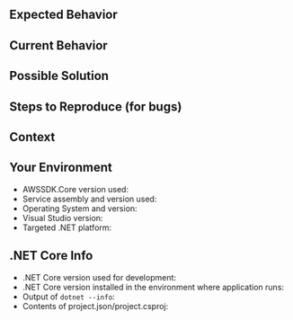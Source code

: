 <!--- Provide a general summary of the issue in the Title above -->

## Expected Behavior
<!--- If you're describing a bug, tell us what should happen -->
<!--- If you're suggesting a change/improvement, tell us how it should work -->

## Current Behavior
<!--- If describing a bug, tell us what happens instead of the expected behavior -->
<!--- Include full errors, uncaught exceptions, stack traces, and relevant logs -->
<!--- To turn on SDK logging, follow instructions provided [here][logging] -->
<!--- If service responses are relevant, please include Fiddler-captured wirelogs -->
<!--- If suggesting a change/improvement, explain the difference from current behavior -->

## Possible Solution
<!--- Not required, but suggest a fix/reason for the bug, -->
<!--- or ideas how to implement the addition or change -->

## Steps to Reproduce (for bugs)
<!--- Provide a self-contained, concise snippet of code that can be inserted into a -->
<!--- basic .NET console application to replicate the bug -->
<!--- For more complex issues provide a repo with the smallest sample that reproduces the bug -->
<!--- Including business logic or unrelated code makes diagnosis more difficult -->

## Context
<!--- How has this issue affected you? What are you trying to accomplish? -->
<!--- Providing context helps us come up with a solution that is most useful in the real world -->

## Your Environment
<!--- Include as many relevant details about the environment where the bug was discovered -->
* AWSSDK.Core version used: 
* Service assembly and version used: 
* Operating System and version: 
* Visual Studio version: 
* Targeted .NET platform: 

## .NET Core Info
<!--- For .NET Core issues, please provide the following -->
* .NET Core version used for development: 
* .NET Core version installed in the environment where application runs: 
* Output of `dotnet --info`: 
* Contents of project.json/project.csproj: 

[logging]: http://docs.aws.amazon.com/sdk-for-net/v3/developer-guide/net-dg-config-other.html